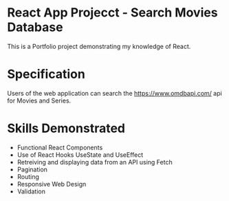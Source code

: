 # React App Projecct - Search Movies Database

This is a Portfolio project demonstrating my knowledge of React.

# Specification

Users of the web application can search the https://www.omdbapi.com/ api for Movies and Series.

# Skills Demonstrated

- Functional React Components
- Use of React Hooks UseState and UseEffect
- Retreiving and displaying data from an API using Fetch
- Pagination
- Routing
- Responsive Web Design
- Validation





